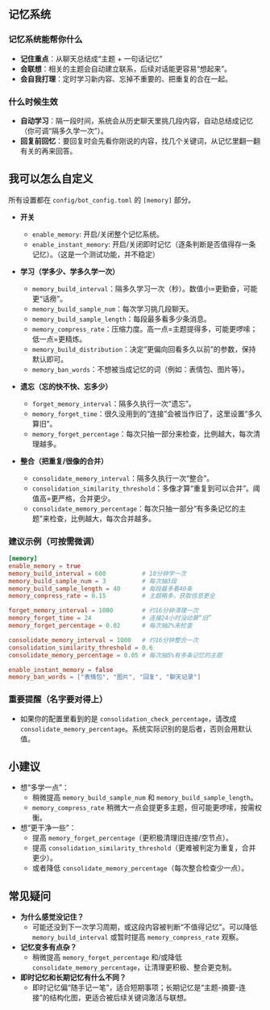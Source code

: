 ## 记忆系统

### 记忆系统能帮你什么
- **记住重点**：从聊天总结成“主题 + 一句话记忆”
- **会联想**：相关的主题会自动建立联系，后续对话能更容易“想起来”。
- **会自我打理**：定时学习新内容、忘掉不重要的、把重复的合在一起。

### 什么时候生效
- **自动学习**：隔一段时间，系统会从历史聊天里挑几段内容，自动总结成记忆（你可调“隔多久学一次”）。
- **回复前回忆**：要回复时会先看你刚说的内容，找几个关键词，从记忆里翻一翻有关的再来回答。


## 我可以怎么自定义
所有设置都在 `config/bot_config.toml` 的 `[memory]` 部分。

- **开关**
  - `enable_memory`: 开启/关闭整个记忆系统。
  - `enable_instant_memory`: 开启/关闭即时记忆（逐条判断是否值得存一条记忆）。（这是一个测试功能，并不稳定）

- **学习（学多少、学多久学一次）**
  - `memory_build_interval`：隔多久学习一次（秒）。数值小=更勤奋，可能更“话痨”。
  - `memory_build_sample_num`：每次学习挑几段聊天。
  - `memory_build_sample_length`：每段最多看多少条消息。
  - `memory_compress_rate`：压缩力度。高一点=主题提得多，可能更啰嗦；低一点=更精炼。
  - `memory_build_distribution`：决定“更偏向回看多久以前”的参数，保持默认即可。
  - `memory_ban_words`：不想被当成记忆的词（例如：表情包、图片等）。

- **遗忘（忘的快不快、忘多少）**
  - `forget_memory_interval`：隔多久执行一次“遗忘”。
  - `memory_forget_time`：很久没用到的“连接”会被当作旧了，这里设置“多久算旧”。
  - `memory_forget_percentage`：每次只抽一部分来检查，比例越大，每次清理越多。

- **整合（把重复/很像的合并）**
  - `consolidate_memory_interval`：隔多久执行一次“整合”。
  - `consolidation_similarity_threshold`：多像才算“重复到可以合并”。阈值高=更严格，合并更少。
  - `consolidate_memory_percentage`：每次只抽一部分“有多条记忆的主题”来检查，比例越大，每次合并越多。

### 建议示例（可按需微调）

```toml
[memory]
enable_memory = true
memory_build_interval = 600          # 10分钟学一次
memory_build_sample_num = 3          # 每次抽3段
memory_build_sample_length = 40      # 每段最多看40条
memory_compress_rate = 0.15          # 主题略多，获取信息更全

forget_memory_interval = 1000        # 约16分钟清理一次
memory_forget_time = 24              # 连接24小时没动算“旧”
memory_forget_percentage = 0.02      # 每次抽2%来检查

consolidate_memory_interval = 1000   # 约16分钟整合一次
consolidation_similarity_threshold = 0.6
consolidate_memory_percentage = 0.05 # 每次抽5%有多条记忆的主题

enable_instant_memory = false
memory_ban_words = ["表情包", "图片", "回复", "聊天记录"]
```

### 重要提醒（名字要对得上）
- 如果你的配置里看到的是 `consolidation_check_percentage`，请改成 `consolidate_memory_percentage`。系统实际识别的是后者，否则会用默认值。

## 小建议
- 想“多学一点”：
  - 稍微提高 `memory_build_sample_num` 和 `memory_build_sample_length`。
  - `memory_compress_rate` 稍微大一点会提更多主题，但可能更啰嗦，按需权衡。
- 想“更干净一些”：
  - 提高 `memory_forget_percentage`（更积极清理旧连接/空节点）。
  - 提高 `consolidation_similarity_threshold`（更难被判定为重复，合并更少）。
  - 或者降低 `consolidate_memory_percentage`（每次整合检查少一点）。

## 常见疑问
- **为什么感觉没记住？**
  - 可能还没到下一次学习周期，或这段内容被判断“不值得记忆”。可以降低 `memory_build_interval` 或暂时提高 `memory_compress_rate` 观察。
- **记忆变多有点杂？**
  - 稍微提高 `memory_forget_percentage` 和/或降低 `consolidate_memory_percentage`，让清理更积极、整合更克制。
- **即时记忆和长期记忆有什么不同？**
  - 即时记忆偏“随手记一笔”，适合短期事项；长期记忆是“主题-摘要-连接”的结构化图，更适合被后续关键词激活与联想。


